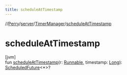 ```yaml
---
title: scheduleAtTimestamp
---
```

//[Perry](../../../index.html)/[server](../index.html)/[TimerManager](index.html)/[scheduleAtTimestamp](schedule-at-timestamp.html)



# scheduleAtTimestamp



[jvm]\
fun [scheduleAtTimestamp](schedule-at-timestamp.html)(r: [Runnable](https://docs.oracle.com/javase/8/docs/api/java/lang/Runnable.html), timestamp: [Long](https://kotlinlang.org/api/latest/jvm/stdlib/kotlin/-long/index.html)): [ScheduledFuture](https://docs.oracle.com/javase/8/docs/api/java/util/concurrent/ScheduledFuture.html)&lt;*&gt;?




